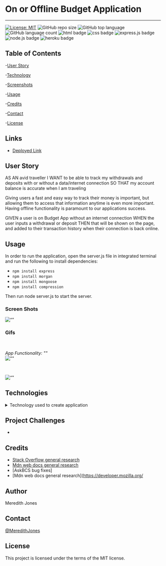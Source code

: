 # On or Offline Budget Application
***

[![License: MIT](https://img.shields.io/badge/License-MIT-yellow.svg)](https://opensource.org/licenses/MIT)
![GitHub repo size](https://img.shields.io/github/repo-size/meredithajones/on_or_offline_budget_app?logo=github)
![GitHub top language](https://img.shields.io/github/languages/top/meredithajones/on_or_offline_budget_app?color=green&logo=github&logoColor=green)
![GitHub language count](https://img.shields.io/github/languages/count/meredithajones/on_or_offline_budget_app)
![html badge](https://img.shields.io/badge/html5%20-%23E34F26.svg?&style=for-the-badge&logo=html5&logoColor=white)
![css badge](https://img.shields.io/badge/css3%20-%231572B6.svg?&style=for-the-badge&logo=css3&logoColor=white)
![express.js badge](https://img.shields.io/badge/express.js%20-%23404d59.svg?&style=for-the-badge)
![node.js badge](https://img.shields.io/badge/node.js%20-%2343853D.svg?&style=for-the-badge&logo=node.js&logoColor=white)
![heroku badge](https://img.shields.io/badge/heroku%20-%23430098.svg?&style=for-the-badge&logo=heroku&logoColor=white)

## Table of Contents

-[User Story](#User_story)

-[Technology](#Technologies)

-[Screenshots](#Screenshots)
   
-[Usage](#Usage)

-[Credits](#Credits)

-[Contact](#Contact)

-[License](#License) 


## Links

* [Deployed Link]()

## User Story
AS AN avid traveller
I WANT to be able to track my withdrawals and deposits with or without a data/internet connection
SO THAT my account balance is accurate when I am traveling

Giving users a fast and easy way to track their money is important, but allowing them to access that information anytime is even more important. Having offline functionality is paramount to our applications success.

GIVEN a user is on Budget App without an internet connection
WHEN the user inputs a withdrawal or deposit
THEN that will be shown on the page, and added to their transaction history when their connection is back online.
 

## Usage 
In order to run the application, open the server.js file in integrated terminal and run the following to install dependencies: 
* `npm install express`
* `npm install morgan`
* `npm install mongoose`
* `npm install compression`

Then run node server.js to start the server. 

### Screen Shots
![“”]()

  ### Gifs
<br>

 _App Functionality: ""_
<br>
![""](public/assets/imgs/)

<br>

![“"]()



## Technologies
<details>
<summary>Technology used to create application</summary>


* 

* 

* Inquirer

* Nodejs

* 
* 
	

</details>


## Project Challenges
*   


## Credits

* [Stack Overflow general research](https://stackoverflow.com/) 
* [Mdn web docs general research](https://developer.mozilla.org/en-US/)
* [AskBCS bug fixes]
* [Mdn web docs general research](https://developer.mozilla.org/

## Author
 Meredith Jones

## Contact
 [@MeredithJones](https://github.com/meredithajones)

## License 
This project is licensed under the terms of the MIT license.